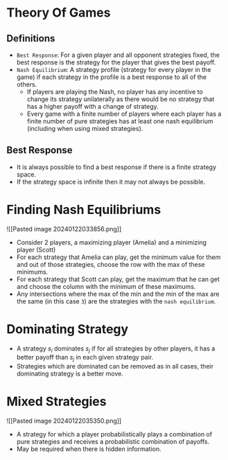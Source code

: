 # Theory Of Games

## Definitions
* `Best Response`: For a given player and all opponent strategies fixed, the best response is the strategy for the player that gives the best payoff.
* `Nash Equilibrium`: A strategy profile (strategy for every player in the game) if each strategy in the profile is a best response to all of the others.
	* If players are playing the Nash, no player has any incentive to change its strategy unilaterally as there would be no strategy that has a higher payoff with a change of strategy.
	* Every game with a finite number of players where each player has a finite number of pure strategies has at least one nash equilibrium (including when using mixed strategies).
## Best Response
* It is always possible to find a best response if there is a finite strategy space.
* If the strategy space is infinite then it may not always be possible.

# Finding Nash Equilibriums
![[Pasted image 20240122033856.png]]
* Consider 2 players, a maximizing player (Amelia) and a minimizing player (Scott)
* For each strategy that Amelia can play, get the minimum value for them and out of those strategies, choose the row with the max of these minimums.
* For each strategy that Scott can play, get the maximum that he can get and choose the column with the minimum of these maximums.
* Any intersections where the max of the min and the min of the max are the same (in this case `3`) are the strategies with the `nash equilibrium`.

# Dominating Strategy
* A strategy $s_i$  dominates $s_j$ if for all strategies by other players, it has a better payoff than $s_j$ in each given strategy pair.
* Strategies which are dominated can be removed as in all cases, their dominating strategy is a better move.

# Mixed Strategies
![[Pasted image 20240122035350.png]]
* A strategy for which a player probabilistically plays a combination of pure strategies and receives a probabilistic combination of payoffs.
* May be required when there is hidden information.